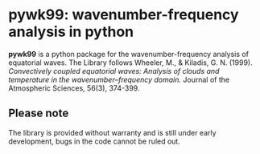 # pywk99: wavenumber-frequency analysis in python

**pywk99** is a python package for the wavenumber-frequency analysis of
equatorial waves. The Library follows Wheeler, M., & Kiladis, G. N. (1999).
*Convectively coupled equatorial waves: Analysis of clouds and temperature in
the wavenumber–frequency domain.* Journal of the Atmospheric Sciences, 56(3),
374-399.

## Please note
The library is provided without warranty and is still under early development,
bugs in the code cannot be ruled out.

